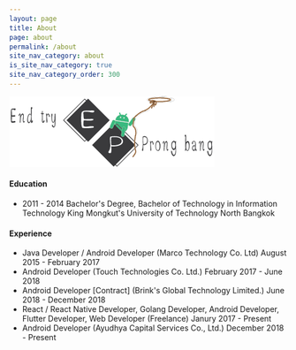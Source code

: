 ```yaml
---
layout: page
title: About
page: about
permalink: /about
site_nav_category: about
is_site_nav_category: true
site_nav_category_order: 300
---
```


<img src="/assets/end-try.png" alt="เดฟไปวันๆ"/>

#### Education
- 2011 - 2014 Bachelor's Degree, Bachelor of Technology in Information Technology King Mongkut's University of Technology North Bangkok 

#### Experience
- Java Developer / Android Developer (Marco Technology Co. Ltd) August 2015 - February 2017
- Android Developer (Touch Technologies Co. Ltd.) February 2017 - June 2018
- Android Developer [Contract] (Brink's Global Technology Limited.) June 2018 - December 2018
- React / React Native Developer, Golang Developer, Android Developer, Flutter Developer, Web Developer (Freelance) Janury 2017 - Present
- Android Developer (Ayudhya Capital Services Co., Ltd.) December 2018 - Present